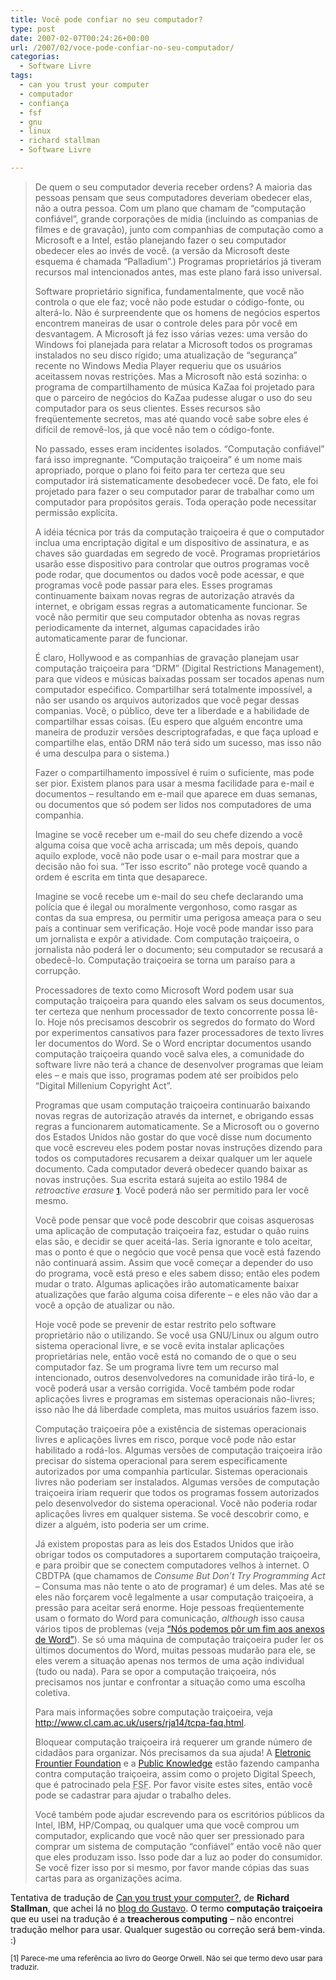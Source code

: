 ```yaml
---
title: Você pode confiar no seu computador?
type: post
date: 2007-02-07T00:24:26+00:00
url: /2007/02/voce-pode-confiar-no-seu-computador/
categorias:
  - Software Livre
tags:
  - can you trust your computer
  - computador
  - confiança
  - fsf
  - gnu
  - linux
  - richard stallman
  - Software Livre

---
```

> De quem o seu computador deveria receber ordens? A maioria das pessoas pensam que seus computadores deveriam obedecer elas, não a outra pessoa. Com um plano que chamam de “computação confiável”, grande corporações de mídia (incluindo as companias de filmes e de gravação), junto com companhias de computação como a Microsoft e a Intel, estão planejando fazer o seu computador obedecer eles ao invés de você. (a versão da Microsoft deste esquema é chamada “Palladium”.) Programas proprietários já tiveram recursos mal intencionados antes, mas este plano fará isso universal.
>
> Software proprietário significa, fundamentalmente, que você não controla o que ele faz; você não pode estudar o código-fonte, ou alterá-lo. Não é surpreendente que os homens de negócios espertos encontrem maneiras de usar o controle deles para pôr você em desvantagem. A Microsoft já fez isso várias vezes: uma versão do Windows foi planejada para relatar a Microsoft todos os programas instalados no seu disco rígido; uma atualização de “segurança” recente no Windows Media Player requeriu que os usuários aceitassem novas restrições. Mas a Microsoft não está sozinha: o programa de compartilhamento de música KaZaa foi projetado para que o parceiro de negócios do KaZaa pudesse alugar o uso do seu computador para os seus clientes. Esses recursos são freqüentemente secretos, mas até quando você sabe sobre eles é difícil de removê-los, já que você não tem o código-fonte.
>
> No passado, esses eram incidentes isolados. “Computação confiável” fará isso impregnante. “Computação traiçoeira” é um nome mais apropriado, porque o plano foi feito para ter certeza que seu computador irá sistematicamente desobedecer você. De fato, ele foi projetado para fazer o seu computador parar de trabalhar como um computador para propósitos gerais. Toda operação pode necessitar permissão explícita.
>
> A idéia técnica por trás da computação traiçoeira é que o computador inclua uma encriptação digital e um dispositivo de assinatura, e as chaves são guardadas em segredo de você. Programas proprietários usarão esse dispositivo para controlar que outros programas você pode rodar, que documentos ou dados você pode acessar, e que programas você pode passar para eles. Esses programas continuamente baixam novas regras de autorização através da internet, e obrigam essas regras a automaticamente funcionar. Se você não permitir que seu computador obtenha as novas regras periodicamente da internet, algumas capacidades irão automaticamente parar de funcionar.
>
> É claro, Hollywood e as companhias de gravação planejam usar computação traiçoeira para “DRM” (Digital Restrictions Management), para que vídeos e músicas baixadas possam ser tocados apenas num computador espećifico. Compartilhar será totalmente impossível, a não ser usando os arquivos autorizados que você pegar dessas companias. Você, o público, deve ter a liberdade e a habilidade de compartilhar essas coisas. (Eu espero que alguém encontre uma maneira de produzir versões descriptografadas, e que faça upload e compartilhe elas, então DRM não terá sido um sucesso, mas isso não é uma desculpa para o sistema.)
>
> Fazer o compartilhamento impossível é ruim o suficiente, mas pode ser pior. Existem planos para usar a mesma facilidade para e-mail e documentos – resultando em e-mail que aparece em duas semanas, ou documentos que só podem ser lidos nos computadores de uma companhia.
>
> Imagine se você receber um e-mail do seu chefe dizendo a você alguma coisa que você acha arriscada; um mês depois, quando aquilo explode, você não pode usar o e-mail para mostrar que a decisão não foi sua. “Ter isso escrito” não protege você quando a ordem é escrita em tinta que desaparece.
>
> Imagine se você recebe um e-mail do seu chefe declarando uma polícia que é ilegal ou moralmente vergonhoso, como rasgar as contas da sua empresa, ou permitir uma perigosa ameaça para o seu país a continuar sem verificação. Hoje você pode mandar isso para um jornalista e expôr a atividade. Com computação traiçoeira, o jornalista não poderá ler o documento; seu computador se recusará a obedecê-lo. Computação traiçoeira se torna um paraíso para a corrupção.
>
> Processadores de texto como Microsoft Word podem usar sua computação traiçoeira para quando eles salvam os seus documentos, ter certeza que nenhum processador de texto concorrente possa lê-lo. Hoje nós precisamos descobrir os segredos do formato do Word por experimentos cansativos para fazer processadores de texto livres ler documentos do Word. Se o Word encriptar documentos usando computação traiçoeira quando você salva eles, a comunidade do software livre não terá a chance de desenvolver programas que leiam eles – e mais que isso, programas podem até ser proibidos pelo “Digital Millenium Copyright Act”.
>
> Programas que usam computação traiçoeira continuarão baixando novas regras de autorização através da internet, e obrigando essas regras a funcionarem automaticamente. Se a Microsoft ou o governo dos Estados Unidos não gostar do que você disse num documento que você escreveu eles podem postar novas instruções dizendo para todos os computadores recusarem a deixar qualquer um ler aquele documento. Cada computador deverá obedecer quando baixar as novas instruções. Sua escrita estará sujeita ao estilo 1984 de _retroactive erasure_ **<small>[1]</small>**. Você poderá não ser permitido para ler você mesmo.
>
> Você pode pensar que você pode descobrir que coisas asquerosas uma aplicação de computação traiçoeira faz, estudar o quão ruins elas são, e decidir se quer aceitá-las. Seria ignorante e tolo aceitar, mas o ponto é que o negócio que você pensa que você está fazendo não continuará assim. Assim que você começar a depender do uso do programa, você está preso e eles sabem disso; então eles podem mudar o trato. Algumas aplicações irão automaticamente baixar atualizações que farão alguma coisa diferente – e eles não vão dar a você a opção de atualizar ou não.
>
> Hoje você pode se prevenir de estar restrito pelo software proprietário não o utilizando. Se você usa GNU/Linux ou algum outro sistema operacional livre, e se você evita instalar aplicações proprietárias nele, então você está no comando de o que o seu computador faz. Se um programa livre tem um recurso mal intencionado, outros desenvolvedores na comunidade irão tirá-lo, e você poderá usar a versão corrigida. Você também pode rodar aplicações livres e programas em sistemas operacionais não-livres; isso não lhe dá liberdade completa, mas muitos usuários fazem isso.
>
> Computação traiçoeira põe a existência de sistemas operacionais livres e aplicações livres em risco, porque você pode não estar habilitado a rodá-los. Algumas versões de computação traiçoeira irão precisar do sistema operacional para serem especificamente autorizados por uma companhia particular. Sistemas operacionais livres não poderiam ser instalados. Algumas versões de computação traiçoeira iriam requerir que todos os programas fossem autorizados pelo desenvolvedor do sistema operacional. Você não poderia rodar aplicações livres em qualquer sistema. Se você descobrir como, e dizer a alguém, isto poderia ser um crime.
>
> Já existem propostas para as leis dos Estados Unidos que irão obrigar todos os computadores a suportarem computação traiçoeira, e para proibir que se conectem computadores velhos à internet. O CBDTPA (que chamamos de _Consume But Don’t Try Programming Act_ – Consuma mas não tente o ato de programar) é um deles. Mas até se eles não forçarem você legalmente a usar computação traiçoeira, a pressão para aceitar será enorme. Hoje pessoas freqüentemente usam o formato do Word para comunicação, _although_ isso causa vários tipos de problemas (veja [“Nós podemos pôr um fim aos anexos de Word”][1]). Se só uma máquina de computação traiçoeira puder ler os últimos documentos do Word, muitas pessoas mudarão para ele, se eles verem a situação apenas nos termos de uma ação individual (tudo ou nada). Para se opor a computação traiçoeira, nós precisamos nos juntar e confrontar a situação como uma escolha coletiva.
>
> Para mais informações sobre computação traiçoeira, veja [<http://www.cl.cam.ac.uk/users/rja14/tcpa-faq.html>][2].
>
> Bloquear computação traiçoeira irá requerer um grande número de cidadãos para organizar. Nós precisamos da sua ajuda! A [Eletronic Frountier Foundation][3] e a [Public Knowledge][4] estão fazendo campanha contra computação traiçoeira, assim como o projeto Digital Speech, que é patrocinado pela <acronym title="Free Software Foundation">FSF</acronym>. Por favor visite estes sites, então você pode se cadastrar para ajudar o trabalho deles.
>
> Você também pode ajudar escrevendo para os escritórios públicos da Intel, IBM, HP/Compaq, ou qualquer uma que você comprou um computador, explicando que você não quer ser pressionado para comprar um sistema de computação “confiável” então você não quer que eles produzam isso. Isso pode dar a luz ao poder do consumidor. Se você fizer isso por si mesmo, por favor mande cópias das suas cartas para as organizações acima.

Tentativa de tradução de [Can you trust your computer?][5], de **Richard Stallman**, que achei lá no [blog do Gustavo][6]. O termo **computação traiçoeira** que eu usei na tradução é a **treacherous computing** – não encontrei tradução melhor para usar. Qualquer sugestão ou correção será bem-vinda. :)

<p id="canyoutrustobs1">
  <small>[1] Parece-me uma referência ao livro do George Orwell. Não sei que termo devo usar para traduzir.</small>
</p>

 [1]: http://www.gnu.org/philosophy/no-word-attachments.html
 [2]: http://www.cl.cam.ac.uk/users/rja14/tcpa-faq.html
 [3]: http://www.eff.org/
 [4]: http://www.publicknowledge.org/
 [5]: http://www.gnu.org/philosophy/can-you-trust.html
 [6]: http://gscustodio.byethost9.com/blog/voce-confia-no-seu-computador

